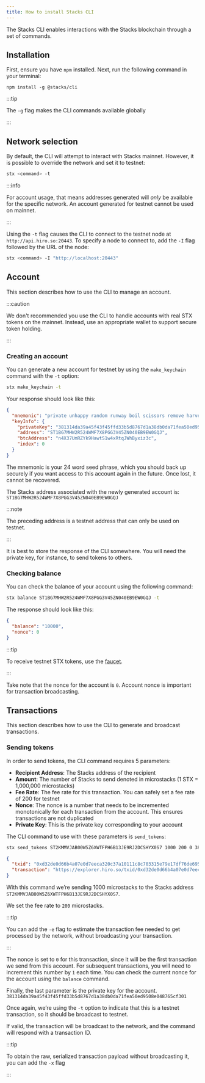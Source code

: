 ```yaml
---
title: How to install Stacks CLI
---
```


The Stacks CLI enables interactions with the Stacks blockchain through a set of commands.

## Installation

First, ensure you have `npm` installed. Next, run the following command in your terminal:

`npm install -g @stacks/cli`

:::tip

The `-g` flag makes the CLI commands available globally

:::

## Network selection

By default, the CLI will attempt to interact with Stacks mainnet. However, it is possible to override the network and set it to testnet:

```sh
stx <command> -t
```

:::info

For account usage, that means addresses generated will _only_ be available for the specific network. An account generated for testnet cannot be used on mainnet.

:::

Using the `-t` flag causes the CLI to connect to the testnet node at `http://api.hiro.so:20443`. To specify a node to connect to, add the `-I` flag followed by the URL of the node:

```sh
stx <command> -I "http://localhost:20443"
```

## Account

This section describes how to use the CLI to manage an account.

:::caution

We don't recommended you use the CLI to handle accounts with real STX tokens on the mainnet. Instead, use an appropriate wallet to support secure token holding.

:::

### Creating an account

You can generate a new account for testnet by using the `make_keychain` command with the `-t` option:

```bash
stx make_keychain -t
```

Your response should look like this:

```json
{
  "mnemonic": "private unhappy random runway boil scissors remove harvest fatigue inherit inquiry still before mountain pet tail mad accuse second milk client rebuild salt chase",
  "keyInfo": {
    "privateKey": "381314da39a45f43f45ffd33b5d8767d1a38db0da71fea50ed9508e048765cf301",
    "address": "ST1BG7MHW2R524WMF7X8PGG3V45ZN040EB9EW0GQJ",
    "btcAddress": "n4X37UmRZYk9HawtS1w4xRtqJWhByxiz3c",
    "index": 0
  }
}
```

The mnemonic is your 24 word seed phrase, which you should back up securely if you want access to this account again in the future. Once lost, it cannot be recovered.

The Stacks address associated with the newly generated account is:
`ST1BG7MHW2R524WMF7X8PGG3V45ZN040EB9EW0GQJ`

:::note

The preceding address is a testnet address that can only be used on testnet.

:::

It is best to store the response of the CLI somewhere. You will need the private key, for instance, to send tokens to others.

### Checking balance

You can check the balance of your account using the following command:

```bash
stx balance ST1BG7MHW2R524WMF7X8PGG3V45ZN040EB9EW0GQJ -t
```

The response should look like this:

```json
{
  "balance": "10000",
  "nonce": 0
}
```

:::tip

To receive testnet STX tokens, use the [faucet](https://explorer.hiro.so/sandbox/faucet?chain=testnet).

:::

Take note that the nonce for the account is `0`. Account nonce is important for transaction broadcasting.

## Transactions

This section describes how to use the CLI to generate and broadcast transactions.

### Sending tokens

In order to send tokens, the CLI command requires 5 parameters:

- **Recipient Address**: The Stacks address of the recipient
- **Amount**: The number of Stacks to send denoted in microstacks (1 STX = 1,000,000 microstacks)
- **Fee Rate**: The fee rate for this transaction. You can safely set a fee rate of 200 for testnet
- **Nonce**: The nonce is a number that needs to be incremented monotonically for each transaction from the account. This ensures transactions are not duplicated
- **Private Key**: This is the private key corresponding to your account

The CLI command to use with these parameters is `send_tokens`:

```bash
stx send_tokens ST2KMMVJAB00W5Z6XWTFPH6B13JE9RJ2DCSHYX0S7 1000 200 0 381314da39a45f43f45ffd33b5d8767d1a38db0da71fea50ed9508e048765cf301 -t
```

```json
{
  "txid": "0xd32de0d66b4a07e0d7eeca320c37a10111c8c703315e79e17df76de6950c622c",
  "transaction": "https://explorer.hiro.so/txid/0xd32de0d66b4a07e0d7eeca320c37a10111c8c703315e79e17df76de6950c622c"
}
```

With this command we’re sending 1000 microstacks to the Stacks address `ST2KMMVJAB00W5Z6XWTFPH6B13JE9RJ2DCSHYX0S7`.

We set the fee rate to `200` microstacks.

:::tip

You can add the `-e` flag to estimate the transaction fee needed to get processed by the network, without broadcasting your transaction.

:::

The nonce is set to `0` for this transaction, since it will be the first transaction we send from this account. For subsequent transactions, you will need to increment this number by `1` each time. You can check the current nonce for the account using the `balance` command.

Finally, the last parameter is the private key for the account. `381314da39a45f43f45ffd33b5d8767d1a38db0da71fea50ed9508e048765cf301`

Once again, we’re using the `-t` option to indicate that this is a testnet transaction, so it should be broadcast to testnet.

If valid, the transaction will be broadcast to the network, and the command will respond with a transaction ID.

:::tip

To obtain the raw, serialized transaction payload without broadcasting it, you can add the `-x` flag

:::

